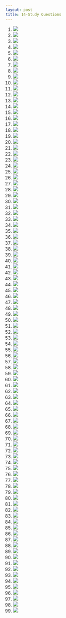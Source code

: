 ```yaml
---
layout: post
title: 14-Study Questions
--- 
```



1. ![](/WrongQuestions/Screenshot.at.2024-04-18.17-03-55.png)
2. ![](/WrongQuestions/Screenshot.at.2024-04-18.17-04-22.png)
3. ![](/WrongQuestions/Screenshot.at.2024-04-18.17-04-39.png)
4. ![](/WrongQuestions/Screenshot.at.2024-04-18.17-05-03.png)
5. ![](/WrongQuestions/Screenshot.at.2024-04-18.17-05-16.png)
6. ![](/WrongQuestions/Screenshot.at.2024-04-20.11-14-29.png)
7. ![](/WrongQuestions/Screenshot.at.2024-04-20.11-15-44.png)
8. ![](/WrongQuestions/Screenshot.at.2024-04-20.11-17-20.png)
9. ![](/WrongQuestions/Screenshot.at.3b.cash.register.calc.png)
10. ![](/WrongQuestions/Screenshot.at.nacpb.org-2024.02.15-11_40_32.png)
11. ![](/WrongQuestions/Screenshot.at.nacpb.org-2024.02.15-11_40_45.png)
12. ![](/WrongQuestions/Screenshot.at.nacpb.org-2024.02.15-11_40_58.png)
13. ![](/WrongQuestions/Screenshot.at.nacpb.org-2024.02.15-11_43_02.png)
14. ![](/WrongQuestions/Screenshot.chap1.q1.png)
15. ![](/WrongQuestions/Screenshot.from.2024-04-12.11-49-15.png)
16. ![](/WrongQuestions/Screenshot.from.2024-04-12.11-50-19.png)
17. ![](/WrongQuestions/Screenshot.from.2024-04-12.11-56-58.png)
18. ![](/WrongQuestions/Screenshot.from.2024-04-12.12-06-16.png)
19. ![](/WrongQuestions/Screenshot.from.2024-04-12.15-25-12.png)
20. ![](/WrongQuestions/Screenshot.from.2024-04-12.15-52-45.png)
21. ![](/WrongQuestions/Screenshot.from.2024-04-12.15-53-26.png)
22. ![](/WrongQuestions/Screenshot.from.2024-04-12.15-58-58.png)
23. ![](/WrongQuestions/Screenshot.from.2024-04-12.16-04-44.png)
24. ![](/WrongQuestions/Screenshot.from.2024-04-12.16-05-11.png)
25. ![](/WrongQuestions/Screenshot.from.2024-04-12.16-08-16.png)
26. ![](/WrongQuestions/Screenshot.from.2024-04-12.16-09-18.png)
27. ![](/WrongQuestions/Screenshot.from.2024-04-12.16-19-32.png)
28. ![](/WrongQuestions/Screenshot.from.2024-04-12.16-20-15.png)
29. ![](/WrongQuestions/Screenshot.from.2024-04-22.09-58-44.png)
30. ![](/WrongQuestions/Screenshot.from.2024-04-22.11-14-45.png)
31. ![](/WrongQuestions/Screenshot.from.2024-04-22.11-15-24.png)
32. ![](/WrongQuestions/Screenshot.from.2024-04-22.11-17-32.png)
33. ![](/WrongQuestions/Screenshot.from.2024-04-22.11-18-00.png)
34. ![](/WrongQuestions/Screenshot.from.2024-04-22.11-18-16.png)
35. ![](/WrongQuestions/Screenshot.from.2024-04-22.11-22-14.png)
36. ![](/WrongQuestions/Screenshot.from.2024-04-22.12-01-56.png)
37. ![](/WrongQuestions/Screenshot.from.2024-04-22.12-02-12.png)
38. ![](/WrongQuestions/Screenshot.from.2024-04-22.12-02-34.png)
39. ![](/WrongQuestions/Screenshot.from.2024-04-22.12-02-58.png)
40. ![](/WrongQuestions/Screenshot.from.2024-04-22.17-01-47.png)
41. ![](/WrongQuestions/Screenshot.from.2024-04-22.17-02-52.png)
42. ![](/WrongQuestions/Screenshot.from.2024-04-23.10-18-52.png)
43. ![](/WrongQuestions/Screenshot.from.2024-04-23.10-19-27.png)
44. ![](/WrongQuestions/Screenshot.from.2024-04-24.11-07-30.png)
45. ![](/WrongQuestions/Screenshot.from.2024-04-24.11-07-57.png)
46. ![](/WrongQuestions/Screenshot.from.2024-04-24.11-08-19.png)
47. ![](/WrongQuestions/Screenshot.from.2024-04-24.11-08-37.png)
48. ![](/WrongQuestions/Screenshot.from.2024-04-24.11-08-52.png)
49. ![](/WrongQuestions/Screenshot.from.2024-04-24.11-50-23.png)
50. ![](/WrongQuestions/Screenshot.from.2024-04-24.11-50-35.png)
51. ![](/WrongQuestions/Screenshot.from.2024-04-24.11-50-47.png)
52. ![](/WrongQuestions/Screenshot.from.2024-04-24.11-51-05.png)
53. ![](/WrongQuestions/Screenshot.from.2024-04-24.11-51-34.png)
54. ![](/WrongQuestions/Screenshot.from.2024-04-25.08-51-08.png)
55. ![](/WrongQuestions/Screenshot.from.2024-04-25.08-51-47.png)
56. ![](/WrongQuestions/Screenshot.from.2024-04-25.10-06-58.png)
57. ![](/WrongQuestions/Screenshot.from.2024-04-25.10-07-17.png)
58. ![](/WrongQuestions/Screenshot.from.2024-04-27.16-35-44.png)
59. ![](/WrongQuestions/Screenshot.from.2024-04-27.16-57-10.png)
60. ![](/WrongQuestions/Screenshot.from.2024-04-29.09-12-38.png)
61. ![](/WrongQuestions/Screenshot.from.2024-04-29.09-14-25.png)
62. ![](/WrongQuestions/Screenshot.from.2024-04-29.09-49-26.png)
63. ![](/WrongQuestions/Screenshot.from.2024-04-29.17-06-40.png)
64. ![](/WrongQuestions/Screenshot.from.2024-04-29.17-50-17.png)
65. ![](/WrongQuestions/Screenshot.from.2024-04-29.17-51-21.png)
66. ![](/WrongQuestions/Screenshot.from.2024-04-29.17-58-06.png)
67. ![](/WrongQuestions/Screenshot.from.2024-04-29.17-58-27.png)
68. ![](/WrongQuestions/Screenshot.from.2024-04-30.10-37-45.png)
69. ![](/WrongQuestions/Screenshot.from.2024-04-30.15-42-20.png)
70. ![](/WrongQuestions/Screenshot.from.2024-05-01.13-03-12.png)
71. ![](/WrongQuestions/Screenshot.from.2024-05-01.13-10-15.png)
72. ![](/WrongQuestions/Screenshot.from.2024-05-01.13-10-54.png)
73. ![](/WrongQuestions/Screenshot.from.2024-05-01.13-17-59.png)
74. ![](/WrongQuestions/Screenshot.from.2024-05-02.09-50-58.png)
75. ![](/WrongQuestions/Screenshot.from.2024-05-06.10-03-38.png)
76. ![](/WrongQuestions/Screenshot.from.2024-05-06.10-04-48.png)
77. ![](/WrongQuestions/Screenshot.from.2024-05-06.10-05-05.png)
78. ![](/WrongQuestions/Screenshot.from.2024-05-06.10-05-22.png)
79. ![](/WrongQuestions/Screenshot.from.2024-05-06.10-06-07.png)
80. ![](/WrongQuestions/Screenshot.from.2024-05-06.10-06-26.png)
81. ![](/WrongQuestions/Screenshot.from.2024-05-06.10-06-43.png)
82. ![](/WrongQuestions/Screenshot.from.2024-05-06.10-06-57.png)
83. ![](/WrongQuestions/Screenshot.from.2024-05-06.10-08-00.png)
84. ![](/WrongQuestions/Screenshot.from.2024-05-06.10-08-23.png)
85. ![](/WrongQuestions/Screenshot.from.2024-05-06.10-08-37.png)
86. ![](/WrongQuestions/Screenshot.from.2024-05-06.10-09-28.png)
87. ![](/WrongQuestions/Screenshot.from.2024-05-06.10-09-57.png)
88. ![](/WrongQuestions/Screenshot.from.2024-05-06.10-11-14.png)
89. ![](/WrongQuestions/Screenshot.from.2024-05-06.10-12-26.png)
90. ![](/WrongQuestions/Screenshot.from.2024-05-06.10-12-57.png)
91. ![](/WrongQuestions/Screenshot.from.2024-05-06.10-13-12.png)
92. ![](/WrongQuestions/Screenshot.from.2024-05-06.10-13-38.png)
93. ![](/WrongQuestions/Screenshot.from.2024-05-06.10-14-44.png)
94. ![](/WrongQuestions/Screenshot.from.2024-05-06.10-15-00.png)
95. ![](/WrongQuestions/Screenshot.from.2024-05-06.10-15-31.png)
96. ![](/WrongQuestions/Screenshot.from.2024-05-06.10-15-42.png)
97. ![](/WrongQuestions/Screenshot.from.2024-05-06.10-16-09.png)
98. ![](/WrongQuestions/Screenshot.from.2024-05-06.10-16-28.png)
99. ![](/WrongQuestions/Screenshot.from.2024-05-06.10-16-57.png)
